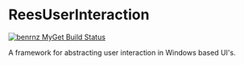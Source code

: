 ReesUserInteraction
===================

[![benrnz MyGet Build Status](https://www.myget.org/BuildSource/Badge/benrnz?identifier=89387de5-3ff0-4d89-b19d-1569a1c4d37a)](https://www.myget.org/)

A framework for abstracting user interaction in Windows based UI's. 
